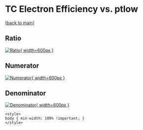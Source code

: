 # TC Electron Efficiency vs. ptlow

[[back to main](./)]



## Ratio

[![Ratio](../mtv/var/TC_11_eff_ptlow.png){ width=600px }](../mtv/var/TC_11_eff_ptlow.pdf)

## Numerator

[![Numerator](../mtv/num/TC_11_eff_ptlow_num0.png){ width=600px }](../mtv/num/TC_11_eff_ptlow_num0.pdf)

## Denominator

[![Denominator](../mtv/den/TC_11_eff_ptlow_den.png){ width=600px }](../mtv/den/TC_11_eff_ptlow_den.pdf)


``` {=html}
<style>
body { min-width: 100% !important; }
</style>
```
